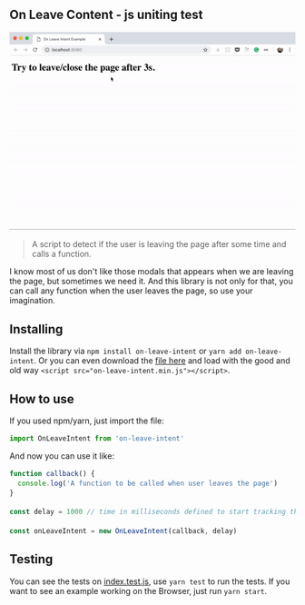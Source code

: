 ## On Leave Content - js uniting test

![User moving to close the page and it shows an alert modal](https://raw.githubusercontent.com/jullierme/on-leave-intent/master/example/on-leave-intent.gif)

> A script to detect if the user is leaving the page after some time and calls a function.

I know most of us don't like those modals that appears when we are leaving the page, but sometimes we need it. And this library is not only for that, you can call any function when the user leaves the page, so use your imagination.

## Installing

Install the library via `npm install on-leave-intent` or `yarn add on-leave-intent`. Or you can even download the [file here](https://github.com/jullierme/on-leave-intent/blob/master/lib/on-leave-intent.min.js) and load with the good and old way `<script src="on-leave-intent.min.js"></script>`.

## How to use

If you used npm/yarn, just import the file:

```js
import OnLeaveIntent from 'on-leave-intent'
```

And now you can use it like:

```js
function callback() {
  console.log('A function to be called when user leaves the page')
}

const delay = 1000 // time in milliseconds defined to start tracking the user

const onLeaveIntent = new OnLeaveIntent(callback, delay)
```

## Testing

You can see the tests on [index.test.js](https://github.com/jullierme/on-leave-intent/blob/master/src/index.test.js), use `yarn test` to run the tests. If you want to see an example working on the Browser, just run `yarn start`.
